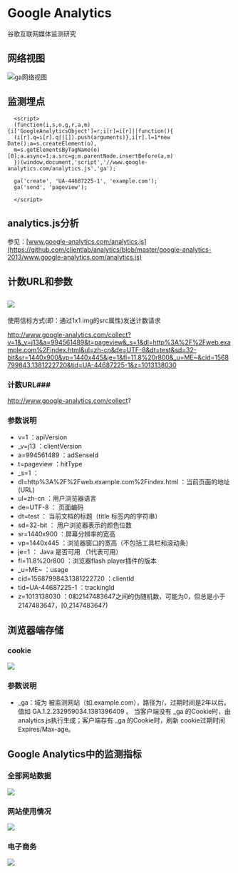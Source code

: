 Google Analytics
==================

谷歌互联网媒体监测研究 


网络视图
--
![ga网络视图](https://raw.github.com/clientlab/analytics/master/google-analytics-2013/img/network.jpg)

监测埋点
--
      <script>
      (function(i,s,o,g,r,a,m){i['GoogleAnalyticsObject']=r;i[r]=i[r]||function(){
      (i[r].q=i[r].q||[]).push(arguments)},i[r].l=1*new Date();a=s.createElement(o),
      m=s.getElementsByTagName(o)[0];a.async=1;a.src=g;m.parentNode.insertBefore(a,m)
      })(window,document,'script','//www.google-analytics.com/analytics.js','ga');
      
      ga('create', 'UA-44687225-1', 'example.com');
      ga('send', 'pageview');
      
      </script>

analytics.js分析
--
参见：[www.google-analytics.com/analytics.js](https://github.com/clientlab/analytics/blob/master/google-analytics-2013/www.google-analytics.com/analytics.js)

计数URL和参数
--
![](https://raw.github.com/clientlab/analytics/master/google-analytics-2013/img/send_request.jpg)
--
使用信标方式(即：通过1x1 img的src属性)发送计数请求

http://www.google-analytics.com/collect?v=1&_v=j13&a=994561489&t=pageview&_s=1&dl=http%3A%2F%2Fweb.example.com%2Findex.html&ul=zh-cn&de=UTF-8&dt=test&sd=32-bit&sr=1440x900&vp=1440x445&je=1&fl=11.8%20r800&_u=ME~&cid=1568799843.1381222720&tid=UA-44687225-1&z=1013138030

### 计数URL###
http://www.google-analytics.com/collect?

### 参数说明 ###
- v=1 ：apiVersion
- _v=j13 ：clientVersion
- a=994561489 ：adSenseId
- t=pageview ：hitType
- _s=1 ：
- dl=http%3A%2F%2Fweb.example.com%2Findex.html ：当前页面的地址 (URL)
- ul=zh-cn ：用户浏览器语言
- de=UTF-8 ： 页面编码
- dt=test ： 当前文档的标题（title 标签内的字符串）
- sd=32-bit ： 用户浏览器表示的颜色位数
- sr=1440x900 ：屏幕分辨率的宽高
- vp=1440x445 ：浏览器窗口的宽高（不包括工具栏和滚动条）
- je=1 ： Java 是否可用 （1代表可用）
- fl=11.8%20r800 ：浏览器flash player插件的版本
- _u=ME~ ：usage
- cid=1568799843.1381222720 ：clientId
- tid=UA-44687225-1 ：trackingId
- z=1013138030 ：0和2147483647之间的伪随机数，可能为0，但总是小于2147483647，[0,2147483647)

浏览器端存储
--
### cookie ###
![](https://raw.github.com/clientlab/analytics/master/google-analytics-2013/img/cookie.jpg)

### 参数说明 ###
- _ga：域为 被监测网站（如.example.com），路径为/，过期时间是2年以后。值如 GA.1.2.232959034.1381396409 。
当客户端没有 _ga 的Cookie时，由analytics.js执行生成；客户端存有 _ga 的Cookie时，刷新 cookie过期时间 Expires/Max-age。

Google Analytics中的监测指标
--

### 全部网站数据 ###
![](https://raw.github.com/clientlab/analytics/master/google-analytics-2013/img/report.jpg)

### 网站使用情况 ###
![](https://raw.github.com/clientlab/analytics/master/google-analytics-2013/img/website_report.jpg)

### 电子商务 ###
![](https://raw.github.com/clientlab/analytics/master/google-analytics-2013/img/e-commerce_report.jpg)
